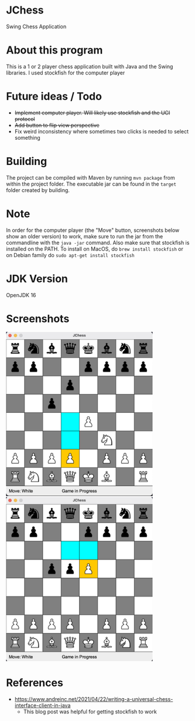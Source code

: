 # JChess
Swing Chess Application

# About this program
This is a 1 or 2 player chess application built with Java and the Swing libraries. I used stockfish for the computer player

# Future ideas / Todo
- ~~Implement computer player. Will likely use stockfish and the UCI protocol~~
- ~~Add button to flip view perspective~~
- Fix weird inconsistency where sometimes two clicks is needed to select something

# Building
The project can be compiled with Maven by running `mvn package` from within the project folder. 
The executable jar can be found in the `target` folder created by building.

# Note
In order for the computer player (the "Move" button, screenshots below show an older version) to work, make sure to run the jar from the commandline with the ```java -jar``` command. Also make sure that stockfish is installed on the PATH. To install on MacOS, do ```brew install stockfish``` or on Debian family do ```sudo apt-get install stockfish```

# JDK Version
OpenJDK 16

# Screenshots

<img src="https://github.com/nemerson7/JChess/blob/main/screenshots/img1.png" width="400" height="447">
<img src="https://github.com/nemerson7/JChess/blob/main/screenshots/img2.png" width="400" height="447">

# References
- https://www.andreinc.net/2021/04/22/writing-a-universal-chess-interface-client-in-java
    - This blog post was helpful for getting stockfish to work

